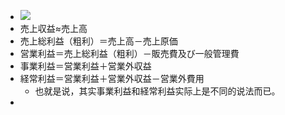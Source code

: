 - ![](https://firebasestorage.googleapis.com/v0/b/firescript-577a2.appspot.com/o/imgs%2Fapp%2Fxinyiheng%2F08yuwTflXD.png?alt=media&token=d0790ecb-7cdd-47b0-9701-a516b766e69e)
- 売上収益≈売上高
- 売上総利益（粗利）＝売上高－売上原価
- 営業利益＝売上総利益（粗利）－販売費及び一般管理費
- 事業利益＝営業利益＋営業外収益
- 経常利益＝営業利益＋営業外収益－営業外費用
    - 也就是说，其实事業利益和経常利益实际上是不同的说法而已。
- 
